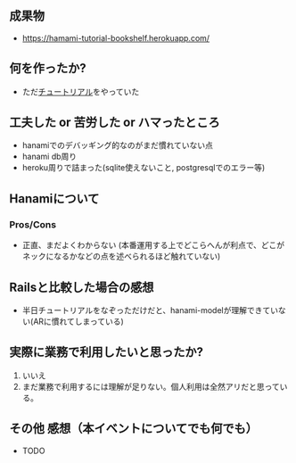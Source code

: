 ## 成果物

- https://hamami-tutorial-bookshelf.herokuapp.com/

## 何を作ったか?

- ただ[チュートリアル](http://hanamirb.org/guides/1.2/getting-started/)をやっていた


## 工夫した or 苦労した or ハマったところ

- hanamiでのデバッギング的なのがまだ慣れていない点
- hanami db周り
- heroku周りで詰まった(sqlite使えないこと, postgresqlでのエラー等)

## Hanamiについて

### Pros/Cons
- 正直、まだよくわからない
  (本番運用する上でどこらへんが利点で、どこがネックになるかなどの点を述べられるほど触れていない)

## Railsと比較した場合の感想

- 半日チュートリアルをなぞっただけだと、hanami-modelが理解できていない(ARに慣れてしまっている)

## 実際に業務で利用したいと思ったか?

1. いいえ
2. まだ業務で利用するには理解が足りない。個人利用は全然アリだと思っている。

## その他 感想（本イベントについてでも何でも）

- TODO
